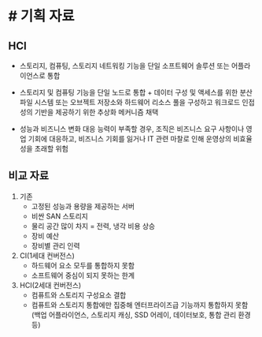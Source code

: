 # # 기획 자료

## HCI

- 스토리지, 컴퓨팅, 스토리지 네트워킹 기능을 단일 소프트웨어 솔루션 또는 어플라이언스로 통합
- 스토리지 및 컴퓨팅 기능을 단일 노드로 통합 + 데이터 구성 및 액세스를 위한 분산 파일 시스템 또는 오브젝트 저장소와 하드웨어 리소스 풀을 구성하고 워크로드 인접성의 기반을 제공하기 위한 추상화 메커니즘 채택



- 성능과 비즈니스 변화 대응 능력이 부족할 경우, 조직은 비즈니스 요구 사항이나 영업 기회에 대응하고, 비즈니스 기회를 잃거나 IT 관련 마찰로 인해 운영상의 비효율성을 초래할 위험

## 비교 자료

1. 기존
   - 고정된 성능과 용량을 제공하는 서버
   - 비싼 SAN 스토리지
   - 물리 공간 많이 차지 = 전력, 냉각 비용 상승
   - 장비 예산
   - 장비별 관리 인력
2. CI(1세대 컨버전스)
   - 하드웨어 요소 모두를 통합하지 못함
   - 소프트웨어 중심이 되지 못하는 한계
3. HCI(2세대 컨버전스)
   - 컴퓨트와 스토리지 구성요소 결합
   - 컴퓨트와 스토리지 통합에만 집중해 엔터프라이즈급 기능까지 통합하지 못함(백업 어플라이언스, 스토리지 캐싱, SSD 어레이, 데이터보호, 통합 관리 환경 등)